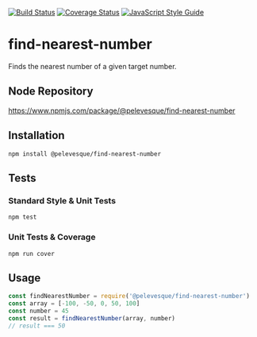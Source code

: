 [![Build Status](https://travis-ci.org/pelevesque/find-nearest-number.svg?branch=master)](https://travis-ci.org/pelevesque/find-nearest-number)
[![Coverage Status](https://coveralls.io/repos/github/pelevesque/find-nearest-number/badge.svg?branch=master)](https://coveralls.io/github/pelevesque/find-nearest-number?branch=master)
[![JavaScript Style Guide](https://img.shields.io/badge/code_style-standard-brightgreen.svg)](https://standardjs.com)

# find-nearest-number

Finds the nearest number of a given target number.

## Node Repository

https://www.npmjs.com/package/@pelevesque/find-nearest-number

## Installation

`npm install @pelevesque/find-nearest-number`

## Tests

### Standard Style & Unit Tests

`npm test`

### Unit Tests & Coverage

`npm run cover`

## Usage

```js
const findNearestNumber = require('@pelevesque/find-nearest-number')
const array = [-100, -50, 0, 50, 100]
const number = 45
const result = findNearestNumber(array, number)
// result === 50
```
